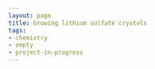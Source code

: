 ```yaml
---
layout: page
title: Growing lithium sulfate crystals
tags:
- chemistry
- empty
- project-in-progress
---
```


